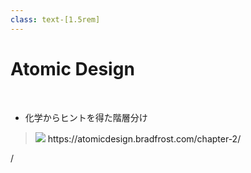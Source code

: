 ```yaml
---
class: text-[1.5rem]
---
```


# Atomic Design

<br>

- 化学からヒントを得た階層分け

>  <img src="/atomic-design-process.png" class="" />
>  <a class="text-sm opacity-60">https://atomicdesign.bradfrost.com/chapter-2/</a>

<div
  class="absolute bottom-[1rem] right-[1rem] text-[1rem]"
>
  <SlideCurrentNo /> / <SlidesTotal />
</div>